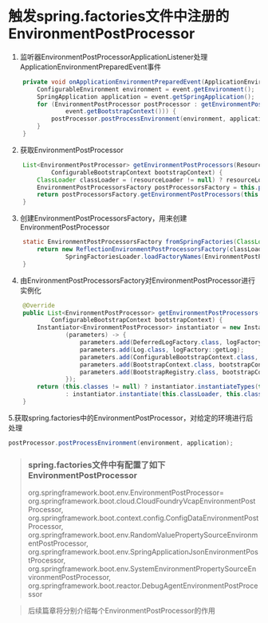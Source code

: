 # 触发spring.factories文件中注册的EnvironmentPostProcessor

1. 监听器EnvironmentPostProcessorApplicationListener处理ApplicationEnvironmentPreparedEvent事件
```java
	private void onApplicationEnvironmentPreparedEvent(ApplicationEnvironmentPreparedEvent event) {
		ConfigurableEnvironment environment = event.getEnvironment();
		SpringApplication application = event.getSpringApplication();
		for (EnvironmentPostProcessor postProcessor : getEnvironmentPostProcessors(application.getResourceLoader(),
				event.getBootstrapContext())) {
			postProcessor.postProcessEnvironment(environment, application);
		}
	}
```

2. 获取EnvironmentPostProcessor
```java
	List<EnvironmentPostProcessor> getEnvironmentPostProcessors(ResourceLoader resourceLoader,
			ConfigurableBootstrapContext bootstrapContext) {
		ClassLoader classLoader = (resourceLoader != null) ? resourceLoader.getClassLoader() : null;
		EnvironmentPostProcessorsFactory postProcessorsFactory = this.postProcessorsFactory.apply(classLoader);
		return postProcessorsFactory.getEnvironmentPostProcessors(this.deferredLogs, bootstrapContext);
	}
```

3. 创建EnvironmentPostProcessorsFactory，用来创建EnvironmentPostProcessor
```java
	static EnvironmentPostProcessorsFactory fromSpringFactories(ClassLoader classLoader) {
		return new ReflectionEnvironmentPostProcessorsFactory(classLoader,
				SpringFactoriesLoader.loadFactoryNames(EnvironmentPostProcessor.class, classLoader));
	}
```

4. 由EnvironmentPostProcessorsFactory对EnvironmentPostProcessor进行实例化
```java
	@Override
	public List<EnvironmentPostProcessor> getEnvironmentPostProcessors(DeferredLogFactory logFactory,
			ConfigurableBootstrapContext bootstrapContext) {
		Instantiator<EnvironmentPostProcessor> instantiator = new Instantiator<>(EnvironmentPostProcessor.class,
				(parameters) -> {
					parameters.add(DeferredLogFactory.class, logFactory);
					parameters.add(Log.class, logFactory::getLog);
					parameters.add(ConfigurableBootstrapContext.class, bootstrapContext);
					parameters.add(BootstrapContext.class, bootstrapContext);
					parameters.add(BootstrapRegistry.class, bootstrapContext);
				});
		return (this.classes != null) ? instantiator.instantiateTypes(this.classes)
				: instantiator.instantiate(this.classLoader, this.classNames);
	}
```
5.获取spring.factories中的EnvironmentPostProcessor，对给定的环境进行后处理
```java
postProcessor.postProcessEnvironment(environment, application);
```

> ### spring.factories文件中有配置了如下EnvironmentPostProcessor
> org.springframework.boot.env.EnvironmentPostProcessor=\
org.springframework.boot.cloud.CloudFoundryVcapEnvironmentPostProcessor,\
org.springframework.boot.context.config.ConfigDataEnvironmentPostProcessor,\
org.springframework.boot.env.RandomValuePropertySourceEnvironmentPostProcessor,\
org.springframework.boot.env.SpringApplicationJsonEnvironmentPostProcessor,\
org.springframework.boot.env.SystemEnvironmentPropertySourceEnvironmentPostProcessor,\
org.springframework.boot.reactor.DebugAgentEnvironmentPostProcessor

> 后续篇章将分别介绍每个EnvironmentPostProcessor的作用